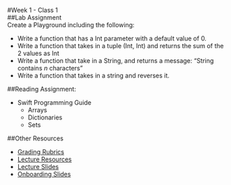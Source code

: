 #Week 1 - Class 1  
##Lab Assignment  
Create a Playground including the following:  
* Write a function that has a Int parameter with a default value of 0.  
* Write a function that takes in a tuple (Int, Int) and returns the sum of the 2 values as Int  
* Write a function that take in a String, and returns a message: “String contains *n* characters”  
* Write a function that takes in a string and reverses it.  

##Reading Assignment:  
* Swift Programming Guide  
	* Arrays  
	* Dictionaries  
	* Sets  

##Other Resources  
* [Grading Rubrics](../../resources/)  
* [Lecture Resources](lecture/)  
* [Lecture Slides](https://www.icloud.com/keynote/000xQyeffQnMUjdd1Uvy14R6Q#Week1_Day1)  
* [Onboarding Slides](https://www.icloud.com/keynote/000Zv6V3aBc4CDBRu_eIKlEmQ#Onboarding)  
